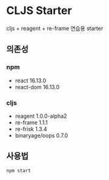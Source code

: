# CLJS Starter

cljs + reagent + re-frame 연습용 starter

## 의존성

### npm

- react 16.13.0
- react-dom 16.13.0

### cljs
- reagent 1.0.0-alpha2
- re-frame 1.1.1
- re-frisk 1.3.4
- binaryage/oops 0.7.0

## 사용법

```sh
npm start
```